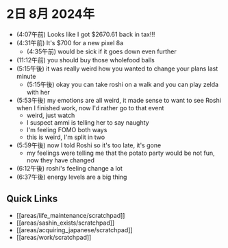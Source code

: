 # 2日 8月 2024年
- (4:07午前) Looks like I got $2670.61 back in tax!!!
- (4:31午前) It's $700 for a new pixel 8a
  - (4:35午前) would be sick if it goes down even further
- (11:12午前) you should buy those wholefood balls
- (5:15午後) it was really weird how you wanted to change your plans last minute
  - (5:15午後) okay you can take roshi on a walk and you can play zelda with her
- (5:53午後) my emotions are all weird, it made sense to want to see Roshi when I finished work, now I'd rather go to that event
  - weird, just watch
  - I suspect ammi is telling her to say naughty
  - I'm feeling FOMO both ways
  - this is weird, I'm split in two
- (5:59午後) now I told Roshi so it's too late, it's gone
  - my feelings were telling me that the potato party would be not fun, now they have changed
- (6:12午後) roshi's feeling change a lot
- (6:37午後) energy levels are a big thing










 



## Quick Links
- [[areas/life_maintenance/scratchpad]]
- [[areas/sashin_exists/scratchpad]]
- [[areas/acquiring_japanese/scratchpad]]
- [[areas/work/scratchpad]]

